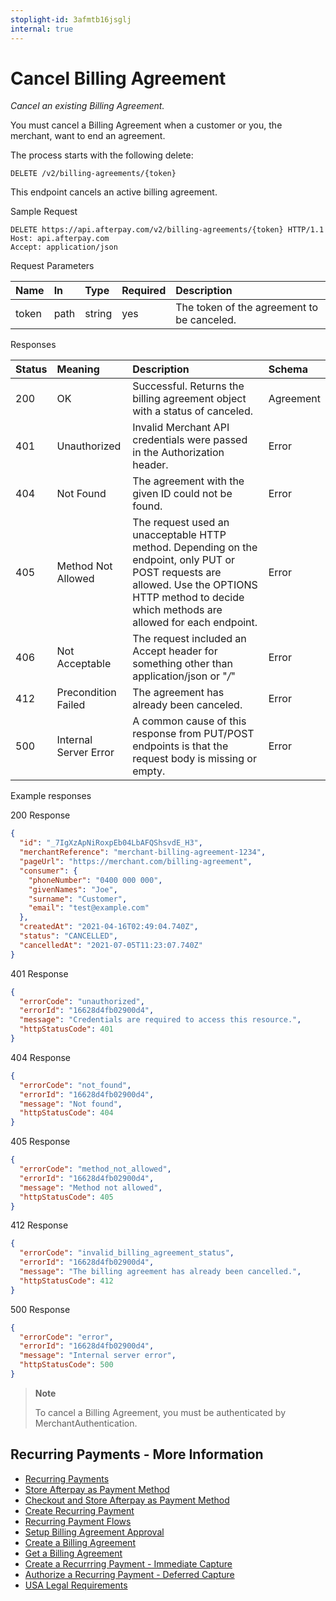 ```yaml
---
stoplight-id: 3afmtb16jsglj
internal: true
---
```


# Cancel Billing Agreement

_Cancel an existing Billing Agreement._

You must cancel a Billing Agreement when a customer or you, the merchant, want to end an agreement.

The process starts with the following delete:

`DELETE /v2/billing-agreements/{token}`

This endpoint cancels an active billing agreement.

Sample Request

```http
DELETE https://api.afterpay.com/v2/billing-agreements/{token} HTTP/1.1
Host: api.afterpay.com
Accept: application/json
```

Request Parameters

| Name  | In   | Type   | Required | Description                                |
| :---- | :--- | :----- | :------- | :----------------------------------------- |
| token | path | string | yes      | The token of the agreement to be canceled. |

Responses

| Status | Meaning               | Description                                                                                                                                                                                        | Schema    |
| :----- | :-------------------- | :------------------------------------------------------------------------------------------------------------------------------------------------------------------------------------------------- | :-------- |
| 200    | OK                    | Successful. Returns the billing agreement object with a status of canceled.                                                                                                                        | Agreement |
| 401    | Unauthorized          | Invalid Merchant API credentials were passed in the Authorization header.                                                                                                                          | Error     |
| 404    | Not Found             | The agreement with the given ID could not be found.                                                                                                                                                | Error     |
| 405    | Method Not Allowed    | The request used an unacceptable HTTP method. Depending on the endpoint, only PUT or POST requests are allowed. Use the OPTIONS HTTP method to decide which methods are allowed for each endpoint. | Error     |
| 406    | Not Acceptable        | The request included an Accept header for something other than application/json or "_/_"                                                                                                           | Error     |
| 412    | Precondition Failed   | The agreement has already been canceled.                                                                                                                                                           | Error     |
| 500    | Internal Server Error | A common cause of this response from PUT/POST endpoints is that the request body is missing or empty.                                                                                              | Error     |

Example responses

200 Response

```json
{
  "id": "_7IgXzApNiRoxpEb04LbAFQShsvdE_H3",
  "merchantReference": "merchant-billing-agreement-1234",
  "pageUrl": "https://merchant.com/billing-agreement",
  "consumer": {
    "phoneNumber": "0400 000 000",
    "givenNames": "Joe",
    "surname": "Customer",
    "email": "test@example.com"
  },
  "createdAt": "2021-04-16T02:49:04.740Z",
  "status": "CANCELLED",
  "cancelledAt": "2021-07-05T11:23:07.740Z"
}
```

401 Response

```json
{
  "errorCode": "unauthorized",
  "errorId": "16628d4fb02900d4",
  "message": "Credentials are required to access this resource.",
  "httpStatusCode": 401
}
```

404 Response

```json
{
  "errorCode": "not_found",
  "errorId": "16628d4fb02900d4",
  "message": "Not found",
  "httpStatusCode": 404
}
```

405 Response

```json
{
  "errorCode": "method_not_allowed",
  "errorId": "16628d4fb02900d4",
  "message": "Method not allowed",
  "httpStatusCode": 405
}
```

412 Response

```json
{
  "errorCode": "invalid_billing_agreement_status",
  "errorId": "16628d4fb02900d4",
  "message": "The billing agreement has already been cancelled.",
  "httpStatusCode": 412
}
```

500 Response

```json
{
  "errorCode": "error",
  "errorId": "16628d4fb02900d4",
  "message": "Internal server error",
  "httpStatusCode": 500
}
```

<!-- theme: info -->

> **Note**
>
> To cancel a Billing Agreement, you must be authenticated by MerchantAuthentication.

## Recurring Payments - More Information

- [Recurring Payments](Recurring-Payments.md)
- [Store Afterpay as Payment Method](Store-Afterpay-as-Payment-Method.md)
- [Checkout and Store Afterpay as Payment Method](Checkout-and-Store-Afterpay-as-Payment-Method.md)
- [Create Recurring Payment](Create-Recurring-Payment.md)
- [Recurring Payment Flows](Recurring-Payments-Flows.md)
- [Setup Billing Agreement Approval](Setup-Billing-Agreement-Approval.md)
- [Create a Billing Agreement](Create-Billing-Agreement.md)
- [Get a Billing Agreement](Get-Billing-Agreement.md)
- [Create a Recurrring Payment - Immediate Capture](Create-Recurring-Payment-ic.md)
- [Authorize a Recurring Payment - Deferred Capture](Authorize-Recurring-Payment-dc.md)
- [USA Legal Requirements](USA-Legal-Requirements.md)
